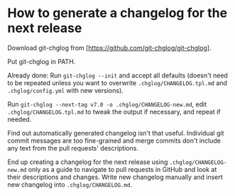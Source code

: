 # How to generate a changelog for the next release

Download git-chglog from [https://github.com/git-chglog/git-chglog].

Put git-chglog in PATH.

Already done: Run `git-chglog --init` and accept all defaults (doesn't
need to be repeated unless you want to overwrite
`.chglog/CHANGELOG.tpl.md` and `.chglog/config.yml` with new
versions).

Run `git-chglog --next-tag v7.0 -o .chglog/CHANGELOG-new.md`, edit
`.chglog/CHANGELOG.tpl.md` to tweak the output if necessary, and
repeat if needed.

Find out automatically generated changelog isn't that useful.
Individual git commit messages are too fine-grained and merge commits
don't include any text from the pull requests' descriptions.

End up creating a changelog for the next release using
`.chglog/CHANGELOG-new.md` only as a guide to navigate to pull
requests in GitHub and look at their descriptions and changes.  Write
new changelog manually and insert new changelog into
`.chglog/CHANGELOG.md`.
